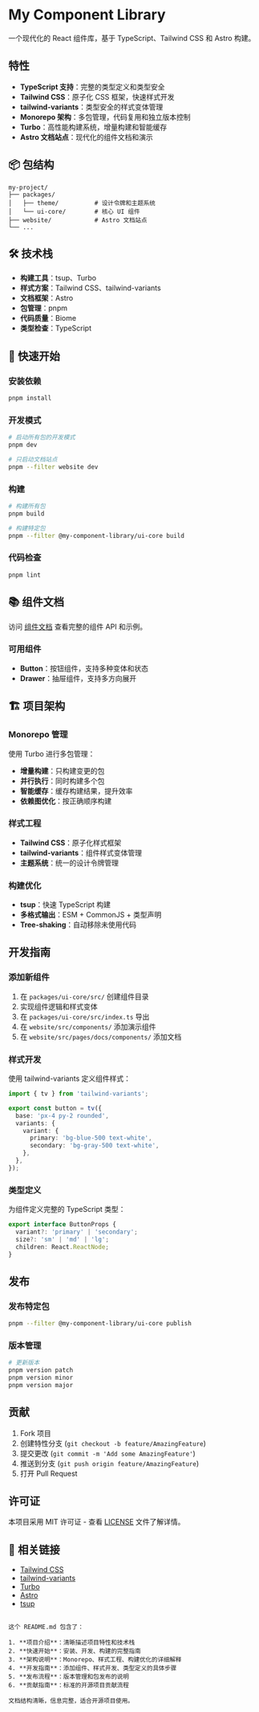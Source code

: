 # My Component Library

一个现代化的 React 组件库，基于 TypeScript、Tailwind CSS 和 Astro 构建。

##  特性

- **TypeScript 支持**：完整的类型定义和类型安全
- **Tailwind CSS**：原子化 CSS 框架，快速样式开发
- **tailwind-variants**：类型安全的样式变体管理
- **Monorepo 架构**：多包管理，代码复用和独立版本控制
- **Turbo**：高性能构建系统，增量构建和智能缓存
- **Astro 文档站点**：现代化的组件文档和演示

## 📦 包结构

```
my-project/
├── packages/
│   ├── theme/          # 设计令牌和主题系统
│   └── ui-core/        # 核心 UI 组件
├── website/            # Astro 文档站点
└── ...
```

## 🛠️ 技术栈

- **构建工具**：tsup、Turbo
- **样式方案**：Tailwind CSS、tailwind-variants
- **文档框架**：Astro
- **包管理**：pnpm
- **代码质量**：Biome
- **类型检查**：TypeScript

## 🚀 快速开始

### 安装依赖

```bash
pnpm install
```

### 开发模式

```bash
# 启动所有包的开发模式
pnpm dev

# 只启动文档站点
pnpm --filter website dev
```

### 构建

```bash
# 构建所有包
pnpm build

# 构建特定包
pnpm --filter @my-component-library/ui-core build
```

### 代码检查

```bash
pnpm lint
```

## 📚 组件文档

访问 [组件文档](http://localhost:4321) 查看完整的组件 API 和示例。

### 可用组件

- **Button**：按钮组件，支持多种变体和状态
- **Drawer**：抽屉组件，支持多方向展开

## 🏗️ 项目架构

### Monorepo 管理

使用 Turbo 进行多包管理：

- **增量构建**：只构建变更的包
- **并行执行**：同时构建多个包
- **智能缓存**：缓存构建结果，提升效率
- **依赖图优化**：按正确顺序构建

### 样式工程

- **Tailwind CSS**：原子化样式框架
- **tailwind-variants**：组件样式变体管理
- **主题系统**：统一的设计令牌管理

### 构建优化

- **tsup**：快速 TypeScript 构建
- **多格式输出**：ESM + CommonJS + 类型声明
- **Tree-shaking**：自动移除未使用代码

##  开发指南

### 添加新组件

1. 在 `packages/ui-core/src/` 创建组件目录
2. 实现组件逻辑和样式变体
3. 在 `packages/ui-core/src/index.ts` 导出
4. 在 `website/src/components/` 添加演示组件
5. 在 `website/src/pages/docs/components/` 添加文档

### 样式开发

使用 tailwind-variants 定义组件样式：

```typescript
import { tv } from 'tailwind-variants';

export const button = tv({
  base: 'px-4 py-2 rounded',
  variants: {
    variant: {
      primary: 'bg-blue-500 text-white',
      secondary: 'bg-gray-500 text-white',
    },
  },
});
```

### 类型定义

为组件定义完整的 TypeScript 类型：

```typescript
export interface ButtonProps {
  variant?: 'primary' | 'secondary';
  size?: 'sm' | 'md' | 'lg';
  children: React.ReactNode;
}
```

##  发布

### 发布特定包

```bash
pnpm --filter @my-component-library/ui-core publish
```

### 版本管理

```bash
# 更新版本
pnpm version patch
pnpm version minor
pnpm version major
```

##  贡献

1. Fork 项目
2. 创建特性分支 (`git checkout -b feature/AmazingFeature`)
3. 提交更改 (`git commit -m 'Add some AmazingFeature'`)
4. 推送到分支 (`git push origin feature/AmazingFeature`)
5. 打开 Pull Request

##  许可证

本项目采用 MIT 许可证 - 查看 [LICENSE](LICENSE) 文件了解详情。

## 🔗 相关链接

- [Tailwind CSS](https://tailwindcss.com/)
- [tailwind-variants](https://www.tailwind-variants.com/)
- [Turbo](https://turbo.build/)
- [Astro](https://astro.build/)
- [tsup](https://tsup.egoist.dev/)
```

这个 README.md 包含了：

1. **项目介绍**：清晰描述项目特性和技术栈
2. **快速开始**：安装、开发、构建的完整指南
3. **架构说明**：Monorepo、样式工程、构建优化的详细解释
4. **开发指南**：添加组件、样式开发、类型定义的具体步骤
5. **发布流程**：版本管理和包发布的说明
6. **贡献指南**：标准的开源项目贡献流程

文档结构清晰，信息完整，适合开源项目使用。
